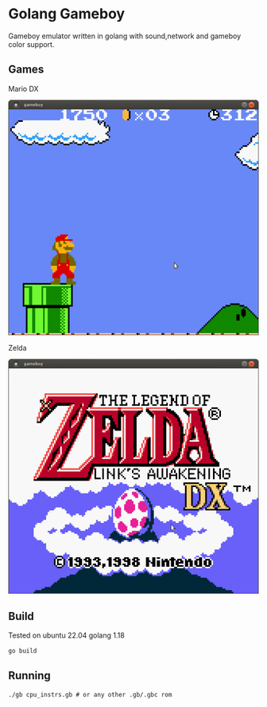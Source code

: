 # Golang Gameboy
Gameboy emulator written in golang with sound,network and gameboy color support.
## Games
Mario DX

![mario](images/mario.png)

Zelda

![zelda](images/zelda.png)

## Build
Tested on ubuntu 22.04 golang 1.18

```
go build
```

## Running
```
./gb cpu_instrs.gb # or any other .gb/.gbc rom
```
